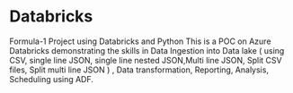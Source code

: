 # Databricks
Formula-1 Project using Databricks and Python
This is a POC on Azure Databricks demonstrating the skills in Data Ingestion into Data lake ( using CSV, single line JSON, single line nested JSON,Multi line JSON, Split CSV files, Split multi line JSON ) , Data transformation, Reporting, Analysis, Scheduling using ADF.
